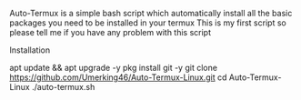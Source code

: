 
Auto-Termux is a simple bash script which automatically 
install all the basic packages you need to be installed in your termux 
This is my first script so please tell me 
if you have any problem with this script 


Installation 


apt update && apt upgrade -y
pkg install git -y
git clone https://github.com/Umerking46/Auto-Termux-Linux.git
cd Auto-Termux-Linux
./auto-termux.sh
